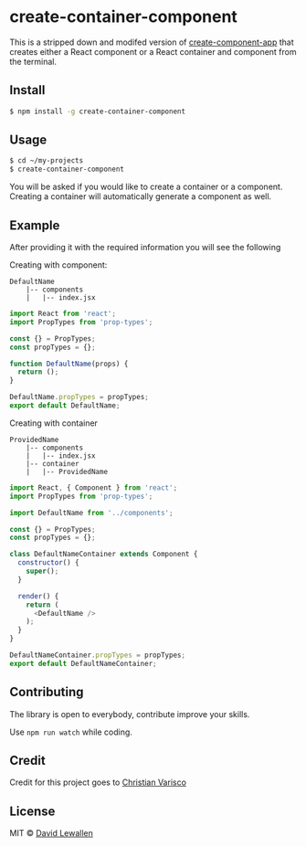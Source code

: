 # create-container-component
This is a stripped down and modifed version of [create-component-app](https://github.com/CVarisco/create-component-app) that creates either a React component or a React container and component from the terminal.
## Install

```sh
$ npm install -g create-container-component
```

## Usage

```sh
$ cd ~/my-projects
$ create-container-component
```
You will be asked if you would like to create a container or a component.
Creating a container will automatically generate a component as well.

## Example
After providing it with the required information you will see the following

Creating with component:
```
DefaultName
    |-- components
    |   |-- index.jsx
```
```js
import React from 'react';
import PropTypes from 'prop-types';

const {} = PropTypes;
const propTypes = {};

function DefaultName(props) {
  return ();
}

DefaultName.propTypes = propTypes;
export default DefaultName;
```
Creating with container
```
ProvidedName
    |-- components
    |   |-- index.jsx
    |-- container
    |   |-- ProvidedName
```
```js
import React, { Component } from 'react';
import PropTypes from 'prop-types';

import DefaultName from '../components';

const {} = PropTypes;
const propTypes = {};

class DefaultNameContainer extends Component {
  constructor() {
    super();
  }

  render() {
    return (
      <DefaultName />
    );
  }
}

DefaultNameContainer.propTypes = propTypes;
export default DefaultNameContainer;
```

## Contributing
The library is open to everybody, contribute improve your skills.

Use `npm run watch` while coding.

## Credit
Credit for this project goes to [Christian Varisco](https://github.com/CVarisco)

## License

MIT © [David Lewallen](https://github.com/davidlewallen)
